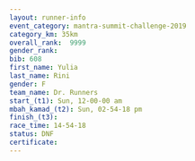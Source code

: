 ```yaml
---
layout: runner-info 
event_category: mantra-summit-challenge-2019 
category_km: 35km 
overall_rank:  9999
gender_rank: 
bib: 608
first_name: Yulia
last_name: Rini
gender: F
team_name: Dr. Runners
start_(t1): Sun, 12-00-00 am
mbah_kamad_(t2): Sun, 02-54-18 pm
finish_(t3): 
race_time: 14-54-18
status: DNF
certificate: 
---
```

